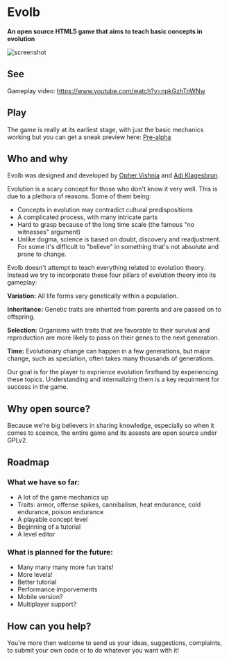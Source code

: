 Evolb
=====
**An open source HTML5 game that aims to teach basic concepts in evolution**


![screenshot](http://i.imgur.com/UBYpqcf.png?1)

## See

Gameplay video: https://www.youtube.com/watch?v=npkGzhTnWNw

## Play
The game is really at its earliest stage, with just the basic mechanics working but you can get a sneak preview here:
[Pre-alpha](http://opherv.github.io/evolb/)

## Who and why

Evolb was designed and developed by [Opher Vishnia](http:///www.opherv.com) and [Adi Klagesbrun](http://www.dvarimshe.com/).

Evolution is a scary concept for those who don't know it very well. This is due to a plethora of reasons. Some of them being:

- Concepts in evolution may contradict cultural predispositions
- A complicated process, with many intricate parts
- Hard to grasp because of the long time scale (the famous "no witnesses" argument)
- Unlike dogma, science is based on doubt, discovery and readjustment. For some it's difficult to "believe" in something that's not absolute and prone to change.


Evolb doesn't attempt to teach everything related to evolution theory. Instead we try to incorporate these four pillars of evolution theory into its gameplay:

**Variation:** All life forms vary genetically within a population.

**Inheritance:**
Genetic traits are inherited from parents and are passed on to offspring.

**Selection:** Organisms with traits that are favorable to their survival and reproduction are more likely to pass on their genes to the next generation.

**Time:** Evolutionary change can happen in a few generations, but major change, such as speciation, often takes many thousands of generations.

Our goal is for the player to exprience evolution firsthand by experiencing these topics. Understanding and internalizing them is a key requirment for success in the game. 

## Why open source?
Because we're big believers in sharing knowledge, especially so when it comes to sceince, the entire game and its assests are open source under GPLv2. 

## Roadmap

### What we have so far:
- A lot of the game mechanics up
- Traits: armor, offense spikes, cannibalism, heat endurance, cold endurance, poison endurance
- A playable concept level
- Beginning of a tutorial
- A level editor

### What is planned for the future:
- Many many many more fun traits!
- More levels!
- Better tutorial
- Performance imporvements
- Mobile version?
- Multiplayer support?


## How can you help?

You're more then welcome to send us your ideas, suggestions, complaints, to submit your own code or to do whatever you want with it!
